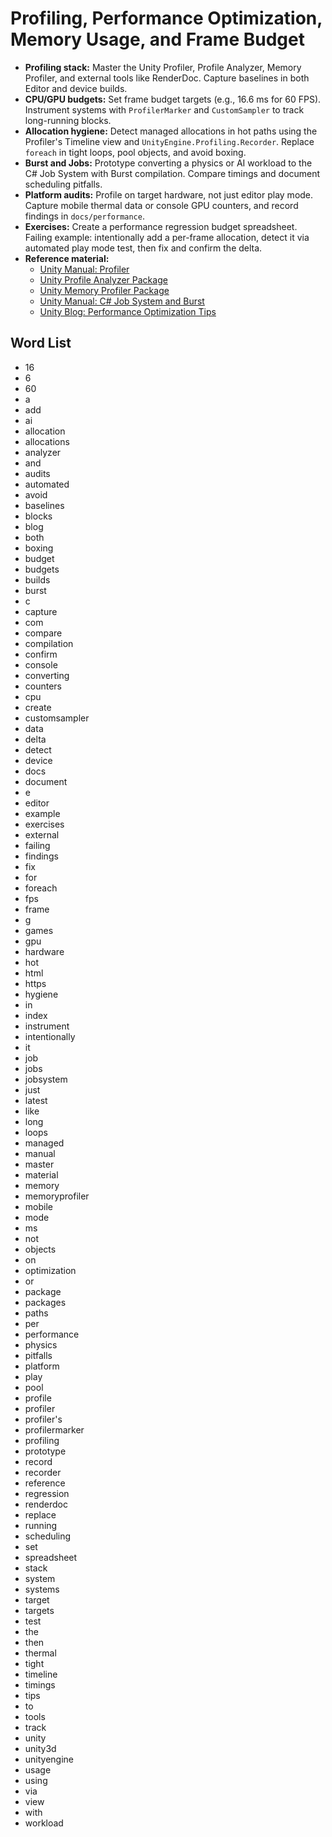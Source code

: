# Profiling, Performance Optimization, Memory Usage, and Frame Budget
- **Profiling stack:** Master the Unity Profiler, Profile Analyzer, Memory Profiler, and external tools like RenderDoc. Capture baselines in both Editor and device builds.
- **CPU/GPU budgets:** Set frame budget targets (e.g., 16.6 ms for 60 FPS). Instrument systems with `ProfilerMarker` and `CustomSampler` to track long-running blocks.
- **Allocation hygiene:** Detect managed allocations in hot paths using the Profiler's Timeline view and `UnityEngine.Profiling.Recorder`. Replace `foreach` in tight loops, pool objects, and avoid boxing.
- **Burst and Jobs:** Prototype converting a physics or AI workload to the C# Job System with Burst compilation. Compare timings and document scheduling pitfalls.
- **Platform audits:** Profile on target hardware, not just editor play mode. Capture mobile thermal data or console GPU counters, and record findings in `docs/performance`.
- **Exercises:** Create a performance regression budget spreadsheet. Failing example: intentionally add a per-frame allocation, detect it via automated play mode test, then fix and confirm the delta.
- **Reference material:**
  - [Unity Manual: Profiler](https://docs.unity3d.com/Manual/Profiler.html)
  - [Unity Profile Analyzer Package](https://docs.unity3d.com/Packages/com.unity.performance.profile-analyzer@latest/)
  - [Unity Memory Profiler Package](https://docs.unity3d.com/Packages/com.unity.memoryprofiler@latest/index.html)
  - [Unity Manual: C# Job System and Burst](https://docs.unity3d.com/Manual/JobSystem.html)
  - [Unity Blog: Performance Optimization Tips](https://blog.unity.com/games/performance-optimization-tips-for-unity-games)

## Word List
- 16
- 6
- 60
- a
- add
- ai
- allocation
- allocations
- analyzer
- and
- audits
- automated
- avoid
- baselines
- blocks
- blog
- both
- boxing
- budget
- budgets
- builds
- burst
- c
- capture
- com
- compare
- compilation
- confirm
- console
- converting
- counters
- cpu
- create
- customsampler
- data
- delta
- detect
- device
- docs
- document
- e
- editor
- example
- exercises
- external
- failing
- findings
- fix
- for
- foreach
- fps
- frame
- g
- games
- gpu
- hardware
- hot
- html
- https
- hygiene
- in
- index
- instrument
- intentionally
- it
- job
- jobs
- jobsystem
- just
- latest
- like
- long
- loops
- managed
- manual
- master
- material
- memory
- memoryprofiler
- mobile
- mode
- ms
- not
- objects
- on
- optimization
- or
- package
- packages
- paths
- per
- performance
- physics
- pitfalls
- platform
- play
- pool
- profile
- profiler
- profiler's
- profilermarker
- profiling
- prototype
- record
- recorder
- reference
- regression
- renderdoc
- replace
- running
- scheduling
- set
- spreadsheet
- stack
- system
- systems
- target
- targets
- test
- the
- then
- thermal
- tight
- timeline
- timings
- tips
- to
- tools
- track
- unity
- unity3d
- unityengine
- usage
- using
- via
- view
- with
- workload
